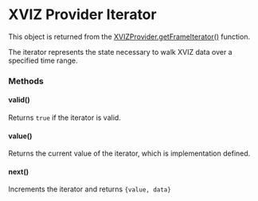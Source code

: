 # XVIZ Provider Iterator

This object is returned from the
[XVIZProvider.getFrameIterator()](./docs/api-reference/io/overview-provider.md) function.

The iterator represents the state necessary to walk XVIZ data over a specified time range.

### Methods

#### valid()

Returns `true` if the iterator is valid.

#### value()

Returns the current value of the iterator, which is implementation defined.

#### next()

Increments the iterator and returns `{value, data}`
